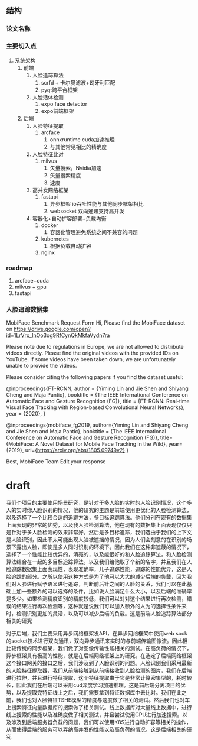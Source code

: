 ## 结构

### 论文名称

### 主要切入点

1. 系统架构
   1. 前端
      1. 人脸追踪算法
         1. scrfd + 卡尔曼滤波+匈牙利匹配
         2. pyqt跨平台框架
      2. 人脸活体检测
         1. expo face detector
         2. expo前端框架
   2. 后端
      1. 人脸特征提取
         1. arcface
            1. onnxruntime cuda加速推理
            2. 与其他常见相比的精确度
      2. 人脸特征比对
         1. milvus
            1. 矢量搜索，Nvidia加速
            2. 矢量搜索精度
            3. 速度
      3. 高并发网络框架
         1. fastapi
            1. 异步框架 io吞吐性能与其他同步框架相比
            2. websocket 双向通讯支持高并发
      4. 容器化+自动扩容部署+负载均衡
         1. docker
            1. 容器化管理避免系统之间不兼容的问题
         2. kubernetes
            1. 根据负载自动扩容
         3. nginx

### roadmap
1. arcface+cuda
2. milvus + gpu
3. fastapi



### 人脸追踪数据集
MobiFace Benchmark Request Form
Hi, 
Please find the MobiFace dataset on https://drive.google.com/open?id=1LrVrx_InOo3og9RfCynQkMkfaVydn7ra 

Please note due to regulations in Europe, we are not allowed to distribute videos directly. Please find the original videos with the provided IDs on YouTube. If some videos have been taken down, we are unfortunately unable to provide the videos.

Please consider citing the following papers if you find the dataset useful:

@inproceedings{FT-RCNN,
    author = {Yiming Lin and Jie Shen and Shiyang Cheng and Maja Pantic},
    booktitle = {The IEEE International Conference on Automatic Face and Gesture Recognition (FG)},
    title = {FT-RCNN: Real-time Visual Face Tracking with Region-based Convolutional Neural Networks},
    year = {2020},
}

@inproceedings{mobiface_fg2019,
    author={Yiming Lin and Shiyang Cheng and Jie Shen and Maja Pantic},
    booktitle = {The IEEE International Conference on Automatic Face and Gesture Recognition (FG)},
    title={MobiFace: A Novel Dataset for Mobile Face Tracking in the Wild},
    year={2019},
    url={https://arxiv.org/abs/1805.09749v2}
}

Best,
MobiFace Team
Edit your response
# draft
我们个项目的主要使用场景研究，是针对于多人脸的实时的人脸识别情况，这个多人的实时你人脸识别的情况，他的研究的主题是前端使用更优化的人脸检测算法，以及选择了一个比较合适的追踪方法，多目标追踪算法。他们分别在现有的数据集上面表现的非常的优秀，以及我人脸检测算法，他在现有的数据集上面表现仅仅只是针对于多人脸检测的效果非常好。然后是多目标追踪，我们选由于我们的上下文是人脸识别，因此不太可能出现人脸被遮挡的情况，因为人们会刻意的在识别的场景下露出人脸，即使是多人同时识别的环境下。因此我们在这种非遮蔽的情况下，选择了一个性能比较优异的，清亮的，以及能很好的和人脸追踪算法，和人脸检测算法结合在一起的多目标追踪算法。以及我们给他取了个新的名字，并且我们在人脸追踪数据集上面表现性，表现准确率，儿子追踪性能，追踪的性能优异，这是人脸追踪的部分。之所以使用这种方式是为了他可以大大的减少后端的负载，因为我们对人脸进行赋予语义进行追踪，判断前后针之间的人脸的关系，我们可以在此基础上加一些额外的可以选择的条件，比如说人脸满足什么大小，以及后端的准确率是多少。如果检测精度识别的精度较低，我们可以对对这个结果进行再次检测，错误的结果进行再次检测等，这种就是说我们可以加入额外的人为的选择性条件来时，检测识别更加的灵活，以及可以减少后端的负载。这是前端人脸追踪算法部分相关的研究

对于后端，我们主要采用异步网络框架发API，在异步网络框架中使用web sock的socket技术进行双向通讯，双向异步通讯来实时的与前端传输图像流。因此相比较传统的同步框架，我们做了对图像传输性能相关的测试。在高负荷的情况下，异步框架具有极高的性能，就是在后端网络框架上的研究。在选定了后端网络框架这个接口网关的接口之后，我们涉及到了人脸识别的问题。人脸识别我们采用最新的人脸特征提取器，我们从前端接触到从前端接收到人脸检测的图片，我们在后端进行拉伸，并且进行特征提取，这个特征提取由于它是非常计算密集型的，耗时较长，因此我们在后端可以采用cud深度学习加速推理。这是前后端分离项目的优势，以及提取完特征线上之后，我们需要拿到特征数据库中去比对。我们在此之前，我们也对人脸特征TSHE模型的精度与速度做了相关的测试。然后我们也对车上搜索特征向量数据库的搜索做了相关测试。线上数据库对大量线上数据中，进行线上搜索的性能以及准确度做了相关测试，并且尝试使用GPU进行加速搜索。以及涉及到后端服务器负载的问题，我们可以使用K8S进行自动扩容等相关的操作，从而使得后端的服务可以弄纳高并发的性能以及高负荷的情况。这是后端相关的研究
